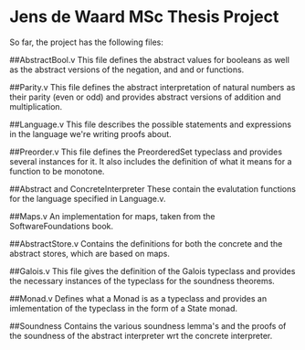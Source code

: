 # Jens de Waard MSc Thesis Project 

So far, the project has the following files:

##AbstractBool.v
This file defines the abstract values for booleans as well as the abstract
versions of the negation, and and or functions.

##Parity.v
This file defines the abstract interpretation of natural numbers as their
parity (even or odd) and provides abstract versions of addition and
multiplication.

##Language.v 
This file describes the possible statements and expressions in the language
we're writing proofs about.

##Preorder.v
This file defines the PreorderedSet typeclass and provides several instances
for it. It also includes the definition of what it means for a function to be
monotone.

##Abstract and ConcreteInterpreter
These contain the evalutation functions for the language specified in
Language.v.

##Maps.v
An implementation for maps, taken from the SoftwareFoundations book.

##AbstractStore.v
Contains the definitions for both the concrete and the abstract stores, which
are based on maps.

##Galois.v
This file gives the definition of the Galois typeclass and provides the
necessary instances of the typeclass for the soundness theorems.

##Monad.v
Defines what a Monad is as a typeclass and provides an imlementation of the 
typeclass in the form of a State monad. 

##Soundness
Contains the various soundness lemma's and the proofs of the soundness of the
abstract interpreter wrt the concrete interpreter.
